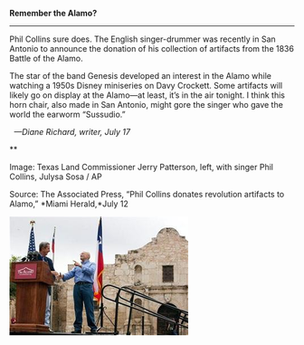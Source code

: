 **Remember the Alamo?**

****

Phil Collins sure does. The English singer-drummer was recently in San Antonio to announce the donation of his collection of artifacts from the 1836 Battle of the Alamo. 

The star of the band Genesis developed an interest in the Alamo while watching a 1950s Disney miniseries on Davy Crockett. Some artifacts will likely go on display at the Alamo—at least, it’s in the air tonight. I think this horn chair, also made in San Antonio, might gore the singer who gave the world the earworm “Sussudio.”  

  *—Diane Richard, writer, July 17*

**

Image: Texas Land Commissioner Jerry Patterson, left, with singer Phil Collins, Julysa Sosa / AP

Source: The Associated Press, “Phil Collins donates revolution artifacts to Alamo,” *Miami Herald,*July 12

![](../images/14-07-17_84.4.1_PhilCollinsEDIT-1.jpeg)
